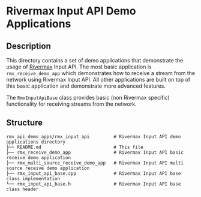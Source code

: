 # Rivermax Input API Demo Applications

## Description

This directory contains a set of demo applications that demonstrate the usage of
[Rivermax](https://developer.nvidia.com/networking/rivermax) Input API. The most basic
application is `rmx_receive_demo_app` which demonstrates how to receive a stream from
the network using Rivermax Input API. All other applications are built on top of this
basic application and demonstrate more advanced features.

The `RmxInputApiBase` class provides basic (non Rivermax specific) functionality for receiving streams from the network.

## Structure

```
rmx_api_demo_apps/rmx_input_api         # Rivermax Input API demo applications directory
├── README.md                           # This file
├── rmx_receive_demo_app                # Rivermax Input API basic receive demo application
├── rmx_multi_source_receive_demo_app   # Rivermax Input API multi source receive demo application
├── rmx_input_api_base.cpp              # Rivermax Input API base class implementation
└── rmx_input_api_base.h                # Rivermax Input API base class header
```
